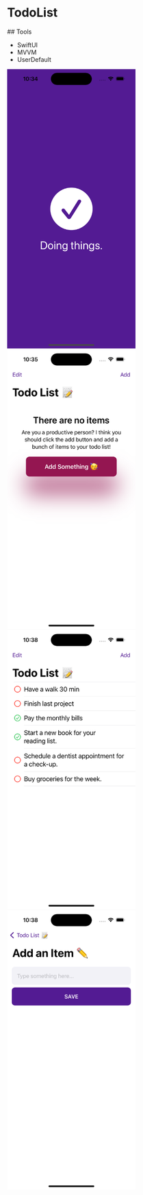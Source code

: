 #  TodoList

## Tools

* SwiftUI 
* MVVM
* UserDefault

<img src="./img/1.png" width="300"/>
<img src="./img/2.png" width="300"/>
<img src="./img/3.png" width="300"/>
<img src="./img/4.png" width="300"/>
